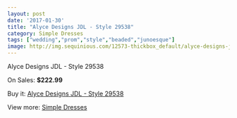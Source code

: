```yaml
---
layout: post
date: '2017-01-30'
title: "Alyce Designs JDL - Style 29538"
category: Simple Dresses
tags: ["wedding","prom","style","beaded","junoesque"]
image: http://img.sequinious.com/12573-thickbox_default/alyce-designs-jdl-style-29538.jpg
---
```

Alyce Designs JDL - Style 29538

On Sales: **$222.99**
<a href="https://www.sequinious.com/simple-dresses/5885-alyce-designs-jdl-style-29538.html"><amp-img layout="responsive" width="600" height="600" src="//img.sequinious.com/12573-thickbox_default/alyce-designs-jdl-style-29538.jpg" alt="Alyce Designs JDL - Style 29538 0" /></a>
<a href="https://www.sequinious.com/simple-dresses/5885-alyce-designs-jdl-style-29538.html"><amp-img layout="responsive" width="600" height="600" src="//img.sequinious.com/12574-thickbox_default/alyce-designs-jdl-style-29538.jpg" alt="Alyce Designs JDL - Style 29538 1" /></a>
<a href="https://www.sequinious.com/simple-dresses/5885-alyce-designs-jdl-style-29538.html"><amp-img layout="responsive" width="600" height="600" src="//img.sequinious.com/12575-thickbox_default/alyce-designs-jdl-style-29538.jpg" alt="Alyce Designs JDL - Style 29538 2" /></a>

Buy it: [Alyce Designs JDL - Style 29538](https://www.sequinious.com/simple-dresses/5885-alyce-designs-jdl-style-29538.html "Alyce Designs JDL - Style 29538")

View more: [Simple Dresses](https://www.sequinious.com/5-simple-dresses "Simple Dresses")